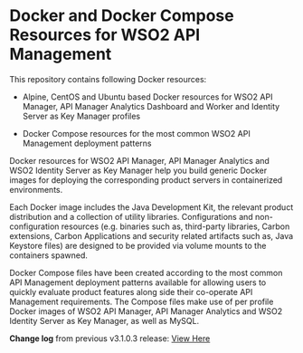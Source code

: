 # Docker and Docker Compose Resources for WSO2 API Management

This repository contains following Docker resources:

- Alpine, CentOS and Ubuntu based Docker resources for WSO2 API Manager, API Manager Analytics Dashboard and Worker and
Identity Server as Key Manager profiles

- Docker Compose resources for the most common WSO2 API Management deployment patterns

Docker resources for WSO2 API Manager, API Manager Analytics and WSO2 Identity Server as Key Manager
help you build generic Docker images for deploying the corresponding product servers in containerized environments.

Each Docker image includes the Java Development Kit, the relevant product distribution and a collection of utility libraries.
Configurations and non-configuration resources (e.g. binaries such as, third-party libraries, Carbon extensions,
Carbon Applications and security related artifacts such as, Java Keystore files) are designed to be provided via
volume mounts to the containers spawned.

Docker Compose files have been created according to the most common API Management deployment patterns available for allowing users
to quickly evaluate product features along side their co-operate API Management requirements. The Compose files make use of per profile
Docker images of WSO2 API Manager, API Manager Analytics and WSO2 Identity Server as Key Manager, as well as MySQL.

**Change log** from previous v3.1.0.3 release: [View Here](CHANGELOG.md)
